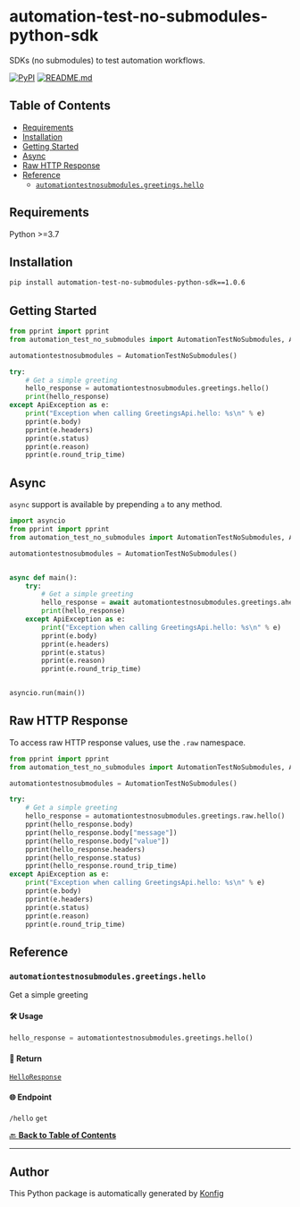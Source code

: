 # automation-test-no-submodules-python-sdk<a id="automation-test-no-submodules-python-sdk"></a>

SDKs (no submodules) to test automation workflows.


[![PyPI](https://img.shields.io/badge/PyPI-v1.0.6-blue)](https://pypi.org/project/automation-test-no-submodules-python-sdk/1.0.6)
[![README.md](https://img.shields.io/badge/README-Click%20Here-green)](https://github.com/eddiechayes/automation-test/tree/main/python#readme)

## Table of Contents<a id="table-of-contents"></a>

<!-- toc -->

- [Requirements](#requirements)
- [Installation](#installation)
- [Getting Started](#getting-started)
- [Async](#async)
- [Raw HTTP Response](#raw-http-response)
- [Reference](#reference)
  * [`automationtestnosubmodules.greetings.hello`](#automationtestnosubmodulesgreetingshello)

<!-- tocstop -->

## Requirements<a id="requirements"></a>

Python >=3.7

## Installation<a id="installation"></a>

```sh
pip install automation-test-no-submodules-python-sdk==1.0.6
```

## Getting Started<a id="getting-started"></a>

```python
from pprint import pprint
from automation_test_no_submodules import AutomationTestNoSubmodules, ApiException

automationtestnosubmodules = AutomationTestNoSubmodules()

try:
    # Get a simple greeting
    hello_response = automationtestnosubmodules.greetings.hello()
    print(hello_response)
except ApiException as e:
    print("Exception when calling GreetingsApi.hello: %s\n" % e)
    pprint(e.body)
    pprint(e.headers)
    pprint(e.status)
    pprint(e.reason)
    pprint(e.round_trip_time)
```

## Async<a id="async"></a>

`async` support is available by prepending `a` to any method.

```python
import asyncio
from pprint import pprint
from automation_test_no_submodules import AutomationTestNoSubmodules, ApiException

automationtestnosubmodules = AutomationTestNoSubmodules()


async def main():
    try:
        # Get a simple greeting
        hello_response = await automationtestnosubmodules.greetings.ahello()
        print(hello_response)
    except ApiException as e:
        print("Exception when calling GreetingsApi.hello: %s\n" % e)
        pprint(e.body)
        pprint(e.headers)
        pprint(e.status)
        pprint(e.reason)
        pprint(e.round_trip_time)


asyncio.run(main())
```

## Raw HTTP Response<a id="raw-http-response"></a>

To access raw HTTP response values, use the `.raw` namespace.

```python
from pprint import pprint
from automation_test_no_submodules import AutomationTestNoSubmodules, ApiException

automationtestnosubmodules = AutomationTestNoSubmodules()

try:
    # Get a simple greeting
    hello_response = automationtestnosubmodules.greetings.raw.hello()
    pprint(hello_response.body)
    pprint(hello_response.body["message"])
    pprint(hello_response.body["value"])
    pprint(hello_response.headers)
    pprint(hello_response.status)
    pprint(hello_response.round_trip_time)
except ApiException as e:
    print("Exception when calling GreetingsApi.hello: %s\n" % e)
    pprint(e.body)
    pprint(e.headers)
    pprint(e.status)
    pprint(e.reason)
    pprint(e.round_trip_time)
```


## Reference<a id="reference"></a>
### `automationtestnosubmodules.greetings.hello`<a id="automationtestnosubmodulesgreetingshello"></a>

Get a simple greeting

#### 🛠️ Usage<a id="🛠️-usage"></a>

```python
hello_response = automationtestnosubmodules.greetings.hello()
```

#### 🔄 Return<a id="🔄-return"></a>

[`HelloResponse`](./automation_test_no_submodules/pydantic/hello_response.py)

#### 🌐 Endpoint<a id="🌐-endpoint"></a>

`/hello` `get`

[🔙 **Back to Table of Contents**](#table-of-contents)

---


## Author<a id="author"></a>
This Python package is automatically generated by [Konfig](https://konfigthis.com)
